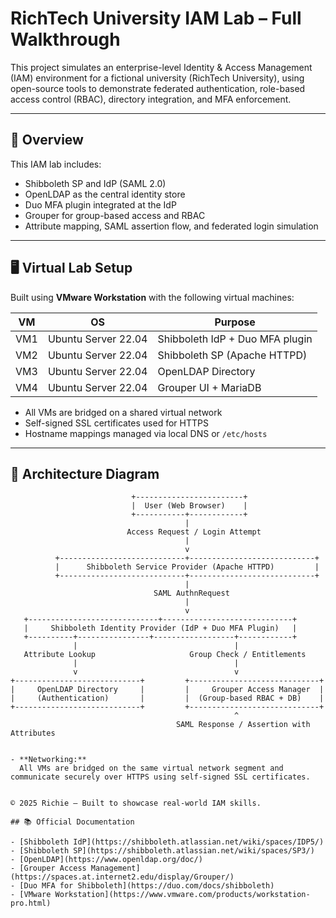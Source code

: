 
# RichTech University IAM Lab – Full Walkthrough

This project simulates an enterprise-level Identity & Access Management (IAM) environment for a fictional university (RichTech University), using open-source tools to demonstrate federated authentication, role-based access control (RBAC), directory integration, and MFA enforcement.

---

## 🧭 Overview

This IAM lab includes:
- Shibboleth SP and IdP (SAML 2.0)
- OpenLDAP as the central identity store
- Duo MFA plugin integrated at the IdP
- Grouper for group-based access and RBAC
- Attribute mapping, SAML assertion flow, and federated login simulation

---

## 🖥️ Virtual Lab Setup

Built using **VMware Workstation** with the following virtual machines:

| VM | OS | Purpose |
|----|----|---------|
| VM1 | Ubuntu Server 22.04 | Shibboleth IdP + Duo MFA plugin |
| VM2 | Ubuntu Server 22.04 | Shibboleth SP (Apache HTTPD) |
| VM3 | Ubuntu Server 22.04 | OpenLDAP Directory |
| VM4 | Ubuntu Server 22.04 | Grouper UI + MariaDB |

- All VMs are bridged on a shared virtual network
- Self-signed SSL certificates used for HTTPS
- Hostname mappings managed via local DNS or `/etc/hosts`

---

## 🧱 Architecture Diagram

```text
                           +------------------------+
                           |  User (Web Browser)    |
                           +-----------+------------+
                                       |
                          Access Request / Login Attempt
                                       |
                                       v
          +----------------------------+----------------------------+
          |      Shibboleth Service Provider (Apache HTTPD)         |
          +----------------------------+----------------------------+
                                       |
                                SAML AuthnRequest
                                       |
                                       v
   +-----------------------------+-----------------------------+
   |     Shibboleth Identity Provider (IdP + Duo MFA Plugin)   |
   +----------+----------------+------------------+------------+
              |                                   |
   Attribute Lookup                     Group Check / Entitlements
              |                                   |
              v                                   v
+----------------------------+         +-----------------------------+
|     OpenLDAP Directory     |         |     Grouper Access Manager  |
|     (Authentication)       |         |  (Group-based RBAC + DB)    |
+----------------------------+         +-----------------------------+
                                                  ^
                                     SAML Response / Assertion with Attributes


- **Networking:**  
  All VMs are bridged on the same virtual network segment and communicate securely over HTTPS using self-signed SSL certificates.


© 2025 Richie — Built to showcase real-world IAM skills.

## 📚 Official Documentation

- [Shibboleth IdP](https://shibboleth.atlassian.net/wiki/spaces/IDP5/)
- [Shibboleth SP](https://shibboleth.atlassian.net/wiki/spaces/SP3/)
- [OpenLDAP](https://www.openldap.org/doc/)
- [Grouper Access Management](https://spaces.at.internet2.edu/display/Grouper/)
- [Duo MFA for Shibboleth](https://duo.com/docs/shibboleth)
- [VMware Workstation](https://www.vmware.com/products/workstation-pro.html)
